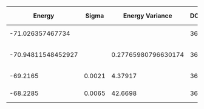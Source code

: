 | Energy             | Sigma   | Energy Variance     | DOF | Method                                                       | Data Repository |
|--------------------|---------|---------------------|-----|--------------------------------------------------------------|-----------------|
| -71.026357467734   |         |                     | 36  | Exact diagonalization                                        |                 |
| -70.94811548452927 |         | 0.27765980796630174 | 36  | DMRG (bond dimension = 2048)                                 |                 |
| -69.2165           | 0.0021  | 4.37917             | 36  | RBM (alpha = 1)                                              |                 |
| -68.2285           | 0.0065  | 42.6698             | 36  | Jastrow baseline                                             |                 |
